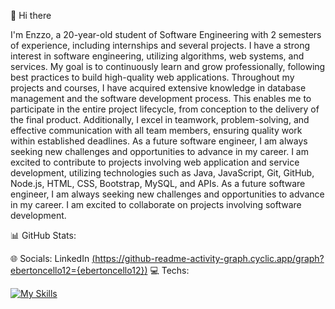 👋 Hi there

I'm Enzzo, a 20-year-old student of Software Engineering with 2 semesters of experience, including internships and several projects. I have a strong interest in software engineering, utilizing algorithms, web systems, and services. My goal is to continuously learn and grow professionally, following best practices to build high-quality web applications.
Throughout my projects and courses, I have acquired extensive knowledge in database management and the software development process. This enables me to participate in the entire project lifecycle, from conception to the delivery of the final product. Additionally, I excel in teamwork, problem-solving, and effective communication with all team members, ensuring quality work within established deadlines.
As a future software engineer, I am always seeking new challenges and opportunities to advance in my career. I am excited to contribute to projects involving web application and service development, utilizing technologies such as Java, JavaScript, Git, GitHub, Node.js, HTML, CSS, Bootstrap, MySQL, and APIs.
As a future software engineer, I am always seeking new challenges and opportunities to advance in my career. I am excited to collaborate on projects involving software development.

📊 GitHub Stats:

🌐 Socials:
LinkedIn
[(https://github-readme-activity-graph.cyclic.app/graph?ebertoncello12={ebertoncello12})](https://github-readme-stats-git-masterrstaa-rickstaa.vercel.app/api?ebertoncello12={ebertoncello12}&theme={theme_react})
💻 Techs: 

 [![My Skills](https://skillicons.dev/icons?i=js,java,nodejs,bootstrap,jquery,mysql)](https://skillicons.dev)

